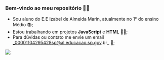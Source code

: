 ### Bem-vindo ao meu repositório 🐱‍👤


- Sou aluno do E.E Izabel de Almeida Marin, atualmente no 1° do ensino Médio 📚;
- Estou trabalhando em projetos **JavaScript** e **HTML** 👨‍💻;
- Para dúvidas ou contato me envie um email _00001104295428sp@al.educacao.sp.gov.br_ 📩;


 ![](https://media1.tenor.com/m/y4Ie8h0H-TwAAAAC/cat-typing.gif)
